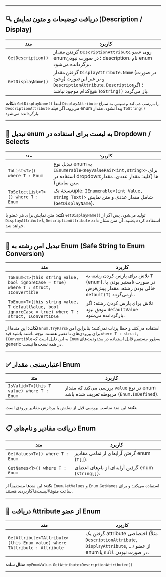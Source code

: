 
---

## 🔍 **دریافت توضیحات و متون نمایش (Description / Display)**
| متد | کاربرد |
|------|--------|
| `GetDescription()` | گرفتن مقدار `DescriptionAttribute` روی عضو enum؛ در صورت نبودن description، نام enum برگردانده می‌شود. |
| `GetDisplayName()` | گرفتن مقدار `DisplayAttribute.Name` (در صورت وجود) و در غیر این‌صورت `DescriptionAttribute.Description`؛ اگر هیچ‌کدام موجود نباشد `ToString()` باز می‌گردد. |

**نکات:** `GetDisplayName()` ابتدا `DisplayAttribute` را بررسی می‌کند و سپس به سراغ `DescriptionAttribute` می‌رود. اگر فیلد enum پیدا نشود، مقدار `ToString()` بازگردانده می‌شود.

---

## 🔽 **تبدیل enum به لیست برای استفاده در Dropdown / Selects**
| متد | کاربرد |
|------|--------|
| `ToList<T>() where T : Enum` | تبدیل نوع enum به `IEnumerable<KeyValuePair<int,string>>` برای استفاده در dropdownها (کلید: مقدار عددی، مقدار: متن نمایش). |
| `ToSelectList<T>() where T : Enum` | نسخهٔ تکuple: `IEnumerable<(int Value, string Text)>` شامل مقدار عددی و متن نمایش (`GetDisplayName`). |

**نکته:** متن نمایش برای هر عضو با `GetDisplayName()` تولید می‌شود، پس اگر از `DisplayAttribute` یا `DescriptionAttribute` استفاده کرده باشید، آن متن نشان داده خواهد شد.

---

## 🔁 **تبدیل امن رشته به Enum (Safe String to Enum Conversion)**
| متد | کاربرد |
|------|--------|
| `ToEnum<T>(this string value, bool ignoreCase = true) where T : struct, IConvertible` | تلاش برای پارس کردن رشته به `T` (enum). در صورت نامعتبر بودن یا خالی بودن رشته، مقدار پیش‌فرض `default(T)` بازمی‌گردد. |
| `ToEnum<T>(this string value, T defaultValue, bool ignoreCase = true) where T : struct, IConvertible` | تلاش برای پارس کردن رشته؛ اگر موفق نبود `defaultValue` بازگردانده می‌شود. |

**نکات:** این متدها از `Enum.TryParse` استفاده می‌کنند و خطا پرتاب نمی‌کنند؛ بنابراین امن برای ورودی‌های نا معتبر هستند. توجه داشته باشید قید `where T : struct, IConvertible` به این دلیل است که `Enum` به‌طور مستقیم قابل استفاده در محدودیت‌های generic در همه نسخه‌ها نیست.

---

## ✅ **اعتبارسنجی مقدار Enum**
| متد | کاربرد |
|------|--------|
| `IsValid<T>(this T value) where T : Enum` | بررسی می‌کند که مقدار `value` در نوع enum مربوطه تعریف شده باشد (`Enum.IsDefined`). |

**نکته:** این متد مناسب بررسی قبل از نمایش یا پردازش مقادیر ورودی است.

---

## 📋 **دریافت مقادیر و نام‌های Enum**
| متد | کاربرد |
|------|--------|
| `GetValues<T>() where T : Enum` | گرفتن آرایه‌ای از تمامی مقادیر enum (`T[]`). |
| `GetNames<T>() where T : Enum` | گرفتن آرایه‌ای از نام‌های اعضای enum (`string[]`). |

**نکته:** این متدها مستقیماً از `Enum.GetValues` و `Enum.GetNames` استفاده می‌کنند و برای ساخت منوها/لیست‌ها کاربردی هستند.

---

## 🧩 **دریافت Attribute از عضو Enum**
| متد | کاربرد |
|------|--------|
| `GetAttribute<TAttribute>(this Enum value) where TAttribute : Attribute` | گرفتن یک attribute اختصاصی (مثلاً `DescriptionAttribute`, `DisplayAttribute`, ...) از عضو enum یا `null` در صورت نبودن. |

**مثال ساده:** `myEnumValue.GetAttribute<DescriptionAttribute>()`

---